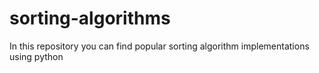 # sorting-algorithms
In this repository you can find popular sorting algorithm implementations using python
